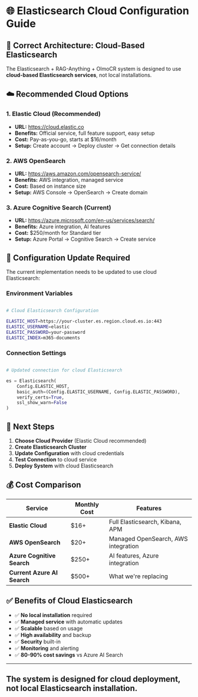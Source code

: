 # 🌐 Elasticsearch Cloud Configuration Guide

## 🎯 **Correct Architecture: Cloud-Based Elasticsearch**

The Elasticsearch + RAG-Anything + OlmoCR system is designed to use **cloud-based Elasticsearch services**, not local
  installations.

## ☁️ **Recommended Cloud Options**

### **1. Elastic Cloud (Recommended)**

- **URL:** https://cloud.elastic.co
- **Benefits:** Official service, full feature support, easy setup
- **Cost:** Pay-as-you-go, starts at $16/month
- **Setup:** Create account → Deploy cluster → Get connection details

### **2. AWS OpenSearch**

- **URL:** https://aws.amazon.com/opensearch-service/
- **Benefits:** AWS integration, managed service
- **Cost:** Based on instance size
- **Setup:** AWS Console → OpenSearch → Create domain

### **3. Azure Cognitive Search (Current)**

- **URL:** https://azure.microsoft.com/en-us/services/search/
- **Benefits:** Azure integration, AI features
- **Cost:** $250/month for Standard tier
- **Setup:** Azure Portal → Cognitive Search → Create service

## 🔧 **Configuration Update Required**

The current implementation needs to be updated to use cloud Elasticsearch:

### **Environment Variables**

```bash

# Cloud Elasticsearch Configuration

ELASTIC_HOST=https://your-cluster.es.region.cloud.es.io:443
ELASTIC_USERNAME=elastic
ELASTIC_PASSWORD=your-password
ELASTIC_INDEX=m365-documents

```

### **Connection Settings**

```python

# Updated connection for cloud Elasticsearch

es = Elasticsearch(
    Config.ELASTIC_HOST,
    basic_auth=(Config.ELASTIC_USERNAME, Config.ELASTIC_PASSWORD),
    verify_certs=True,
    ssl_show_warn=False
)

```

## 🚀 **Next Steps**

1. **Choose Cloud Provider** (Elastic Cloud recommended)
2. **Create Elasticsearch Cluster**
3. **Update Configuration** with cloud credentials
4. **Test Connection** to cloud service
5. **Deploy System** with cloud Elasticsearch

## 💰 **Cost Comparison**

| Service                     | Monthly Cost | Features                            |
| --------------------------- | ------------ | ----------------------------------- |
| **Elastic Cloud**           | $16+         | Full Elasticsearch, Kibana, APM     |
| **AWS OpenSearch**          | $20+         | Managed OpenSearch, AWS integration |
| **Azure Cognitive Search**  | $250+        | AI features, Azure integration      |
| **Current Azure AI Search** | $500+        | What we're replacing                |

## ✅ **Benefits of Cloud Elasticsearch**

- ✅ **No local installation** required
- ✅ **Managed service** with automatic updates
- ✅ **Scalable** based on usage
- ✅ **High availability** and backup
- ✅ **Security** built-in
- ✅ **Monitoring** and alerting
- ✅ **80-90% cost savings** vs Azure AI Search

---

## The system is designed for cloud deployment, not local Elasticsearch installation.
